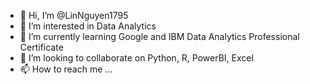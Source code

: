 - 👋 Hi, I’m @LinNguyen1795
- 👀 I’m interested in Data Analytics
- 🌱 I’m currently learning Google and IBM Data Analytics Professional Certificate
- 💞️ I’m looking to collaborate on Python, R, PowerBI, Excel
- 📫 How to reach me ...

<!---
LinNguyen1795/LinNguyen1795 is a ✨ special ✨ repository because its `README.md` (this file) appears on your GitHub profile.
You can click the Preview link to take a look at your changes.
--->
